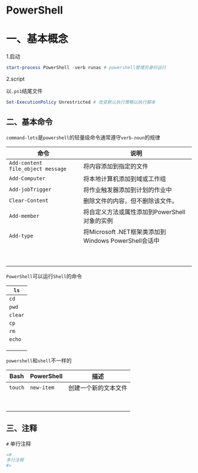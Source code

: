 # PowerShell

# 一、基本概念

1.启动

```powershell
start-process PowerShell -verb runas # powershell管理员身份运行
```

2.script

以`.ps1`结尾文件

```powershell
Set-ExecutionPolicy Unrestricted # 改变默认执行策略以执行脚本
```

## 二、基本命令

`command-lets`是`powershell`的轻量级命令通常遵守`verb-noun`的规律

| 命令                                | 说明                                         |
| --------------------------------- | ------------------------------------------ |
| `Add-content file_object message` | 将内容添加到指定的文件                                |
| `Add-Computer`                    | 将本地计算机添加到域或工作组                             |
| `Add-jobTrigger`                  | 将作业触发器添加到计划的作业中                            |
| `Clear-Content`                   | 删除文件的内容，但不删除该文件。                           |
| `Add-member`                      | 将自定义方法或属性添加到PowerShell对象的实例                |
| `Add-type`                        | 将Microsoft .NET框架类添加到Windows PowerShell会话中 |
|                                   |                                            |
|                                   |                                            |
|                                   |                                            |
|                                   |                                            |
|                                   |                                            |
|                                   |                                            |
|                                   |                                            |
|                                   |                                            |
|                                   |                                            |



`PowerShell`可以运行`Shell`的命令

| `ls`    |
| ------- |
| `cd`    |
| `pwd`   |
| `clear` |
| `cp`    |
| `rm`    |
| `echo`  |
|         |
|         |
|         |

`powershell`和`shell`不一样的

| Bash    | PowerShell | 描述         |
| ------- | ---------- | ---------- |
| `touch` | `new-item` | 创建一个新的文本文件 |
|         |            |            |
|         |            |            |
|         |            |            |
|         |            |            |
|         |            |            |
|         |            |            |
|         |            |            |
|         |            |            |

## 三、注释

`#`  单行注释

```powershell
<# 
多行注释
#>
```
